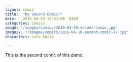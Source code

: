 ```yaml
---
layout: comic
title:  "My Second Comic!"
date:   2016-04-10 13:31:05 -0400
categories: comics
image: "/images/comics/2016-04-10-second-comic.jpg"
image2x: "/images/comics/2016-04-10-second-comic-2x.jpg"
characters: Lulu Anita

---
```

This is the second comic of this demo.
